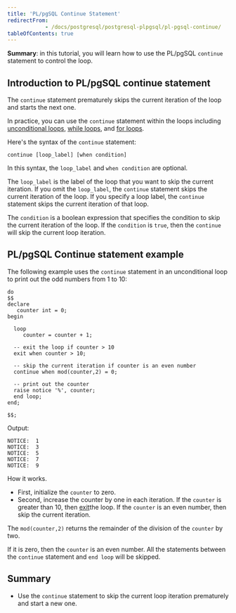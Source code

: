 ```yaml
---
title: 'PL/pgSQL Continue Statement'
redirectFrom: 
            - /docs/postgresql/postgresql-plpgsql/pl-pgsql-continue/
tableOfContents: true
---
```


**Summary**: in this tutorial, you will learn how to use the PL/pgSQL `continue` statement to control the loop.

## Introduction to PL/pgSQL continue statement

The `continue` statement prematurely skips the current iteration of the loop and starts the next one.

In practice, you can use the `continue` statement within the loops including [unconditional loops,](https://www.postgresqltutorial.com/postgresql-plpgsql/plpgsql-loop-statements/) [while loops](https://www.postgresqltutorial.com/plpgsql-while-loop/), and [for loops](https://www.postgresqltutorial.com/postgresql-plpgsql/plpgsql-for-loop/).

Here's the syntax of the `continue` statement:

```
continue [loop_label] [when condition]
```

In this syntax, the `loop_label` and `when condition` are optional.

The `loop_label` is the label of the loop that you want to skip the current iteration. If you omit the `loop_label`, the `continue` statement skips the current iteration of the loop. If you specify a loop label, the `continue` statement skips the current iteration of that loop.

The `condition` is a boolean expression that specifies the condition to skip the current iteration of the loop. If the `condition` is `true`, then the `continue` will skip the current loop iteration.

## PL/pgSQL Continue statement example

The following example uses the `continue` statement in an unconditional loop to print out the odd numbers from 1 to 10:

```
do
$$
declare
   counter int = 0;
begin

  loop
     counter = counter + 1;

  -- exit the loop if counter > 10
  exit when counter > 10;

  -- skip the current iteration if counter is an even number
  continue when mod(counter,2) = 0;

  -- print out the counter
  raise notice '%', counter;
  end loop;
end;

$$;
```

Output:

```
NOTICE:  1
NOTICE:  3
NOTICE:  5
NOTICE:  7
NOTICE:  9
```

How it works.

- First, initialize the `counter` to zero.
- Second, increase the counter by one in each iteration. If the `counter` is greater than 10, then [exit](https://www.postgresqltutorial.com/postgresql-plpgsql/plpgsql-exit/)the loop. If the `counter` is an even number, then skip the current iteration.

The `mod(counter,2)` returns the remainder of the division of the `counter` by two.

If it is zero, then the `counter` is an even number. All the statements between the `continue` statement and `end loop` will be skipped.

## Summary

- Use the `continue` statement to skip the current loop iteration prematurely and start a new one.
